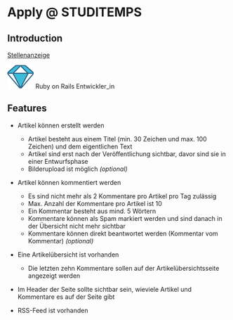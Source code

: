 # Apply @ STUDITEMPS

## Introduction
[Stellenanzeige](/assets/pdf/ruby.pdf)


 ![Ruby on Rails Entwickler](/assets/icons/ruby.png) Ruby on Rails Entwickler_in


## Features

- Artikel können erstellt werden
  - Artikel besteht aus einem Titel (min. 30 Zeichen und max. 100 Zeichen) und dem eigentlichen Text
  - Artikel sind erst nach der Veröffentlichung sichtbar, davor sind sie in einer Entwurfsphase
  - Bilderupload ist möglich *(optional)*


- Artikel können kommentiert werden
  - Es sind nicht mehr als 2 Kommentare pro Artikel pro Tag zulässig
  - Max. Anzahl der Kommentare pro Artikel ist 10
  - Ein Kommentar besteht aus mind. 5 Wörtern
  - Kommentare können als Spam markiert werden und sind danach in der Übersicht nicht mehr sichtbar
  - Kommentare können direkt beantwortet werden (Kommentar vom Kommentar) *(optional)*


- Eine Artikelübersicht ist vorhanden
  - Die letzten zehn Kommentare sollen auf der Artikelübersichtsseite angezeigt werden


- Im Header der Seite sollte sichtbar sein, wieviele Artikel und Kommentare es auf der Seite gibt
- RSS-Feed ist vorhanden
